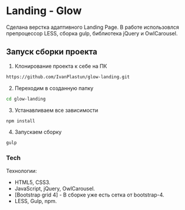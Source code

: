 ﻿# Landing - Glow

Сделана верстка адаптивного Landing Page. В работе использовлся препроцессор LESS, сборка gulp, библиотека jQuery и OwlCarousel.

## Запуск сборки проекта

1. Клонирование проекта к себе на ПК               
```sh
https://github.com/IvanPlastun/glow-landing.git
```

2. Переходим в созданную папку
```sh
cd glow-landing
```

3. Устанавливаем все зависимости
```sh
npm install
```

4. Запускаем сборку
```sh
gulp
```
### Tech

Технологии:
* HTML5, CSS3.
* JavaScript, jQuery, OwlCarousel.
* [Bootstrap grid 4] - В сборке уже есть сетка от bootstrap-4.
* LESS, Gulp, npm.